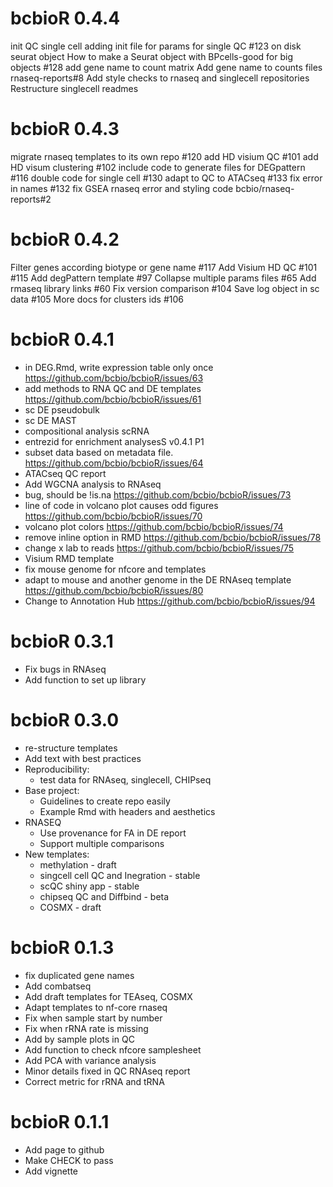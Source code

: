 # bcbioR 0.4.4

init QC single cell adding init file for params for single QC #123
on disk seurat object How to make a Seurat object with BPcells-good for big objects #128
add gene name to count matrix Add gene name to counts files rnaseq-reports#8
Add style checks to rnaseq and singlecell repositories
Restructure singlecell readmes

# bcbioR 0.4.3

migrate rnaseq templates to its own repo #120
add HD visium QC #101
add HD visum clustering #102
include code to generate files for DEGpattern #116
double code for single cell #130
adapt to QC to ATACseq #133
fix error in names #132
fix GSEA rnaseq error and styling code bcbio/rnaseq-reports#2

# bcbioR 0.4.2

Filter genes according biotype or gene name #117
Add Visium HD QC #101 #115
Add degPattern template #97
Collapse multiple params files #65
Add rmaseq library links #60
Fix version comparison #104
Save log object in sc data #105
More docs for clusters ids #106

# bcbioR 0.4.1

- in DEG.Rmd, write expression table only once	https://github.com/bcbio/bcbioR/issues/63
- add methods to RNA QC and DE templates	https://github.com/bcbio/bcbioR/issues/61
- sc DE pseudobulk
- sc DE MAST
- compositional analysis scRNA
- entrezid for enrichment analysesS	v0.4.1	P1
- subset data based on metadata file.	https://github.com/bcbio/bcbioR/issues/64
- ATACseq QC report
- Add WGCNA analysis to RNAseq
- bug, should be !is.na	https://github.com/bcbio/bcbioR/issues/73
- line of code in volcano plot causes odd figures	https://github.com/bcbio/bcbioR/issues/70
- volcano plot colors	https://github.com/bcbio/bcbioR/issues/74
- remove inline option in RMD	https://github.com/bcbio/bcbioR/issues/78
- change x lab to reads	https://github.com/bcbio/bcbioR/issues/75
- Visium RMD template	
- fix mouse genome for nfcore and templates
- adapt to mouse and another genome in the DE RNAseq template	https://github.com/bcbio/bcbioR/issues/80
- Change to Annotation Hub	https://github.com/bcbio/bcbioR/issues/94

# bcbioR 0.3.1

- Fix bugs in RNAseq
- Add function to set up library

# bcbioR 0.3.0

* re-structure templates
* Add text with best practices
* Reproducibility:
  * test data for RNAseq, singlecell, CHIPseq
* Base project:
  * Guidelines to create repo easily
  * Example Rmd with headers and aesthetics
* RNASEQ
  * Use provenance for FA in DE report
  * Support multiple comparisons
* New templates:
  * methylation - draft
  * singcell cell QC and Inegration - stable
  * scQC shiny app - stable
  * chipseq QC and Diffbind - beta
  * COSMX - draft

# bcbioR 0.1.3

* fix duplicated gene names
* Add combatseq
* Add draft templates for TEAseq, COSMX
* Adapt templates to nf-core rnaseq
* Fix when sample start by number
* Fix when rRNA rate is missing
* Add by sample plots in QC
* Add function to check nfcore samplesheet
* Add PCA with variance analysis
* Minor details fixed in QC RNAseq report
* Correct metric for rRNA and tRNA

# bcbioR 0.1.1

* Add page to github
* Make CHECK to pass
* Add vignette
